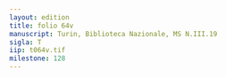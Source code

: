 ```yaml
---
layout: edition
title: folio 64v
manuscript: Turin, Biblioteca Nazionale, MS N.III.19
sigla: T
iip: t064v.tif
milestone: 128
---
```

